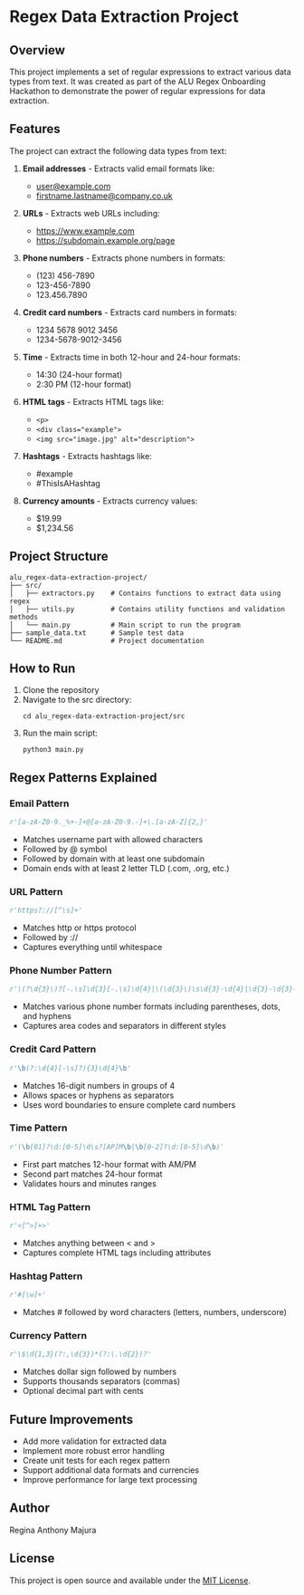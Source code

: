 # Regex Data Extraction Project

## Overview

This project implements a set of regular expressions to extract various data types from text. It was created as part of the ALU Regex Onboarding Hackathon to demonstrate the power of regular expressions for data extraction.

## Features

The project can extract the following data types from text:

1. **Email addresses** - Extracts valid email formats like:

   - user@example.com
   - firstname.lastname@company.co.uk

2. **URLs** - Extracts web URLs including:

   - https://www.example.com
   - https://subdomain.example.org/page

3. **Phone numbers** - Extracts phone numbers in formats:

   - (123) 456-7890
   - 123-456-7890
   - 123.456.7890

4. **Credit card numbers** - Extracts card numbers in formats:

   - 1234 5678 9012 3456
   - 1234-5678-9012-3456

5. **Time** - Extracts time in both 12-hour and 24-hour formats:

   - 14:30 (24-hour format)
   - 2:30 PM (12-hour format)

6. **HTML tags** - Extracts HTML tags like:

   - `<p>`
   - `<div class="example">`
   - `<img src="image.jpg" alt="description">`

7. **Hashtags** - Extracts hashtags like:

   - #example
   - #ThisIsAHashtag

8. **Currency amounts** - Extracts currency values:
   - $19.99
   - $1,234.56

## Project Structure

```
alu_regex-data-extraction-project/
├── src/
│   ├── extractors.py    # Contains functions to extract data using regex
│   ├── utils.py         # Contains utility functions and validation methods
│   └── main.py          # Main script to run the program
├── sample_data.txt      # Sample test data
└── README.md            # Project documentation
```

## How to Run

1. Clone the repository
2. Navigate to the src directory:
   ```
   cd alu_regex-data-extraction-project/src
   ```
3. Run the main script:
   ```
   python3 main.py
   ```

## Regex Patterns Explained

### Email Pattern

```python
r'[a-zA-Z0-9._%+-]+@[a-zA-Z0-9.-]+\.[a-zA-Z]{2,}'
```

- Matches username part with allowed characters
- Followed by @ symbol
- Followed by domain with at least one subdomain
- Domain ends with at least 2 letter TLD (.com, .org, etc.)

### URL Pattern

```python
r'https?://[^\s]+'
```

- Matches http or https protocol
- Followed by ://
- Captures everything until whitespace

### Phone Number Pattern

```python
r'\(?\d{3}\)?[-.\s]\d{3}[-.\s]\d{4}|\(\d{3}\)\s\d{3}-\d{4}|\d{3}-\d{3}-\d{4}|\d{3}\.\d{3}\.\d{4}'
```

- Matches various phone number formats including parentheses, dots, and hyphens
- Captures area codes and separators in different styles

### Credit Card Pattern

```python
r'\b(?:\d{4}[-\s]?){3}\d{4}\b'
```

- Matches 16-digit numbers in groups of 4
- Allows spaces or hyphens as separators
- Uses word boundaries to ensure complete card numbers

### Time Pattern

```python
r'(\b[01]?\d:[0-5]\d\s?[AP]M\b|\b[0-2]?\d:[0-5]\d\b)'
```

- First part matches 12-hour format with AM/PM
- Second part matches 24-hour format
- Validates hours and minutes ranges

### HTML Tag Pattern

```python
r'<[^>]+>'
```

- Matches anything between < and >
- Captures complete HTML tags including attributes

### Hashtag Pattern

```python
r'#[\w]+'
```

- Matches # followed by word characters (letters, numbers, underscore)

### Currency Pattern

```python
r'\$\d{1,3}(?:,\d{3})*(?:\.\d{2})?'
```

- Matches dollar sign followed by numbers
- Supports thousands separators (commas)
- Optional decimal part with cents

## Future Improvements

- Add more validation for extracted data
- Implement more robust error handling
- Create unit tests for each regex pattern
- Support additional data formats and currencies
- Improve performance for large text processing

## Author

Regina Anthony Majura

## License

This project is open source and available under the [MIT License](LICENSE).

